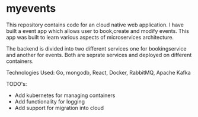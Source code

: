 # myevents

This repository contains code for an cloud native web application. I have built a event app which allows user to book,create and modify events. This app was built to learn various aspects of microservices architecture.

The backend is divided into two different services one for bookingservice and another for events. Both are seprate services and deployed on different containers.

Technologies Used: Go, mongodb, React, Docker, RabbitMQ, Apache Kafka

TODO's:

- Add kubernetes for managing containers
- Add functionality for logging
- Add support for migration into cloud
